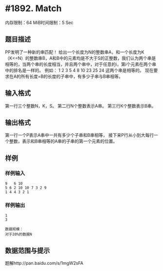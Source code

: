 # #1892. Match

内存限制：64 MiB时间限制：5 Sec

## 题目描述

PP发明了一种新的串匹配！ 	给出一个长度为N的整数串A，和一个长度为K（K<=N）的整数串B，A和B中的元素均是不大于S的正整数，我们认为两个串是相等的，当两个串的长度相当，并且两个串中，对于任意的i，第i个元素在两个串中的排名是一样的。 	例如： 1	2  3  5  4 8	10  23  25  24 这两个串是相等的。 现在要求在A的所有长度=B的长度的子串中，有多少子串与B串相等。

## 输入格式

第一行三个整数N，K，S。 	第二行N个整数表示A串。 	第三行K个整数表示B串。

## 输出格式

第一行一个P表示A串中一共有多少个子串和B串相等， 	接下来P行从小到大每行一个整数，表示和B串相等的A串的子串的第一个元素的位置。

## 样例

### 样例输入

    
    9	6 10
    5 6 2 10 10 7 3 2 9 
    1 4 4 3 2 1 
    
    
    

### 样例输出

    
    1 
    3
    
    数据规模：
    对于20%的数据N
    

## 数据范围与提示

 题解http://pan.baidu.com/s/1mgW2sFA
